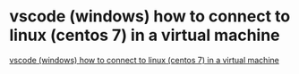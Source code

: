# vscode (windows) how to connect to linux (centos 7) in a virtual machine
[vscode (windows) how to connect to linux (centos 7) in a virtual machine](https://aiwithcloud.com/2022/09/19/vscode_windows_how_to_connect_to_linux_centos_7_in_a_virtual_machine/)